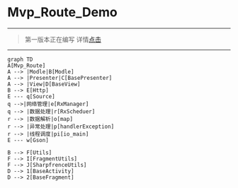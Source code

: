 # Mvp_Route_Demo
---
> 第一版本正在编写 详情[点击](https://github.com/TLocation/Mvp_Route_Demo/tree/dev)
---


```
graph TD
A[Mvp_Route]
A --> |Modle|B[Modle]
A --> |Presenter|C[BasePresenter]
A --> |View|D[BaseView]
B --> E[Http]
E --- q[Source]
q -->|网络管理|e[RxManager]
q --> |数据处理|r[RxScheduer]
r --> |数据解析|o[map]
r --> |异常处理|p[handlerException]
r --> |线程调度|pi[io_main]
E --- w[Gson]

B --> F[Utils]
F --> I[FragmentUtils]
F --> J[SharpfrenceUtils]
D --> 1[BaseActivity]
D --> 2[BaseFragment]

```


